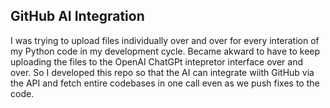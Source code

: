 ## GitHub AI Integration

I was trying to upload files individually over and over for every interation of my Python code in my development cycle.
Became akward to have to keep uploading the files to the OpenAI ChatGPt intepretor interface over and over.
So I developed this repo so that the AI can integrate wiith GitHub via the API and fetch entire codebases in one call even as we push fixes to the code.
